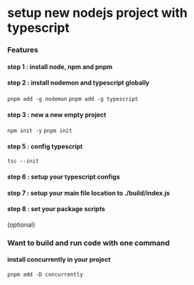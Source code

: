 # setup new nodejs project with typescript



### Features

#### step 1 : install node, npm and pnpm
#### step 2 : install nodemon and typescript globally
`
pnpm add -g nodemon
`
`
pnpm add -g typescript
`

#### step 3 : new a new empty project

``npm init -y``
``pnpm init``

#### step 5 : config typescript
``
tsc --init
``

#### step 6 : setup your typescript configs

#### step 7 : setup your main file location to ./build/index.js

#### step 8 : set your package scripts

(optional)

### Want to build and run code with one command

#### install concurrently in your project

``
pnpm add -D concurrently
``


